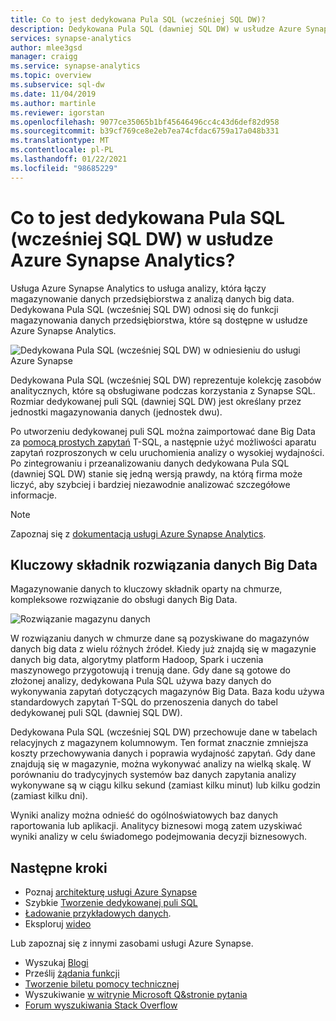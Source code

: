 ```yaml
---
title: Co to jest dedykowana Pula SQL (wcześniej SQL DW)?
description: Dedykowana Pula SQL (dawniej SQL DW) w usłudze Azure Synapse Analytics to funkcja magazynowania danych przedsiębiorstwa w usłudze Azure Synapse Analytics.
services: synapse-analytics
author: mlee3gsd
manager: craigg
ms.service: synapse-analytics
ms.topic: overview
ms.subservice: sql-dw
ms.date: 11/04/2019
ms.author: martinle
ms.reviewer: igorstan
ms.openlocfilehash: 9077ce35065b1bf45646496cc4c43d6def82d958
ms.sourcegitcommit: b39cf769ce8e2eb7ea74cfdac6759a17a048b331
ms.translationtype: MT
ms.contentlocale: pl-PL
ms.lasthandoff: 01/22/2021
ms.locfileid: "98685229"
---
```

# <a name="what-is-dedicated-sql-pool-formerly-sql-dw-in-azure-synapse-analytics"></a>Co to jest dedykowana Pula SQL (wcześniej SQL DW) w usłudze Azure Synapse Analytics?

Usługa Azure Synapse Analytics to usługa analizy, która łączy magazynowanie danych przedsiębiorstwa z analizą danych big data. Dedykowana Pula SQL (wcześniej SQL DW) odnosi się do funkcji magazynowania danych przedsiębiorstwa, które są dostępne w usłudze Azure Synapse Analytics.



![Dedykowana Pula SQL (wcześniej SQL DW) w odniesieniu do usługi Azure Synapse](./media/sql-data-warehouse-overview-what-is/dedicated-sql-pool.png)



Dedykowana Pula SQL (wcześniej SQL DW) reprezentuje kolekcję zasobów analitycznych, które są obsługiwane podczas korzystania z Synapse SQL. Rozmiar dedykowanej puli SQL (dawniej SQL DW) jest określany przez jednostki magazynowania danych (jednostek dwu).

Po utworzeniu dedykowanej puli SQL można zaimportować dane Big Data za [pomocą prostych zapytań](/sql/relational-databases/polybase/polybase-guide?toc=/azure/synapse-analytics/sql-data-warehouse/toc.json&bc=/azure/synapse-analytics/sql-data-warehouse/breadcrumb/toc.json&view=azure-sqldw-latest&preserve-view=true) T-SQL, a następnie użyć możliwości aparatu zapytań rozproszonych w celu uruchomienia analizy o wysokiej wydajności. Po zintegrowaniu i przeanalizowaniu danych dedykowana Pula SQL (dawniej SQL DW) stanie się jedną wersją prawdy, na którą firma może liczyć, aby szybciej i bardziej niezawodnie analizować szczegółowe informacje.

> [!NOTE]
>Zapoznaj się z [dokumentacją usługi Azure Synapse Analytics](../overview-what-is.md).
> 

## <a name="key-component-of-a-big-data-solution"></a>Kluczowy składnik rozwiązania danych Big Data

Magazynowanie danych to kluczowy składnik oparty na chmurze, kompleksowe rozwiązanie do obsługi danych Big Data.

![Rozwiązanie magazynu danych](./media/sql-data-warehouse-overview-what-is/data-warehouse-solution.png)

W rozwiązaniu danych w chmurze dane są pozyskiwane do magazynów danych big data z wielu różnych źródeł. Kiedy już znajdą się w magazynie danych big data, algorytmy platform Hadoop, Spark i uczenia maszynowego przygotowują i trenują dane. Gdy dane są gotowe do złożonej analizy, dedykowana Pula SQL używa bazy danych do wykonywania zapytań dotyczących magazynów Big Data. Baza kodu używa standardowych zapytań T-SQL do przenoszenia danych do tabel dedykowanej puli SQL (dawniej SQL DW).

Dedykowana Pula SQL (wcześniej SQL DW) przechowuje dane w tabelach relacyjnych z magazynem kolumnowym. Ten format znacznie zmniejsza koszty przechowywania danych i poprawia wydajność zapytań. Gdy dane znajdują się w magazynie, można wykonywać analizy na wielką skalę. W porównaniu do tradycyjnych systemów baz danych zapytania analizy wykonywane są w ciągu kilku sekund (zamiast kilku minut) lub kilku godzin (zamiast kilku dni).

Wyniki analizy można odnieść do ogólnoświatowych baz danych raportowania lub aplikacji. Analitycy biznesowi mogą zatem uzyskiwać wyniki analizy w celu świadomego podejmowania decyzji biznesowych.

## <a name="next-steps"></a>Następne kroki

- Poznaj [architekturę usługi Azure Synapse](massively-parallel-processing-mpp-architecture.md)
- Szybkie [Tworzenie dedykowanej puli SQL](create-data-warehouse-portal.md)
- [Ładowanie przykładowych danych](./load-data-from-azure-blob-storage-using-copy.md).
- Eksploruj [wideo](https://azure.microsoft.com/documentation/videos/index/?services=sql-data-warehouse)

Lub zapoznaj się z innymi zasobami usługi Azure Synapse.

- Wyszukaj [Blogi](https://azure.microsoft.com/blog/tag/azure-sql-data-warehouse/)
- Prześlij [żądania funkcji](https://feedback.azure.com/forums/307516-sql-data-warehouse)
- [Tworzenie biletu pomocy technicznej](sql-data-warehouse-get-started-create-support-ticket.md)
- Wyszukiwanie [w witrynie Microsoft Q&stronie pytania](/answers/topics/azure-synapse-analytics.html)
- [Forum wyszukiwania Stack Overflow](https://stackoverflow.com/questions/tagged/azure-sqldw)